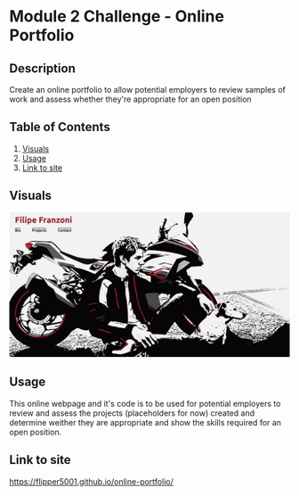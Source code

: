 # Module 2 Challenge - Online Portfolio
## Description
Create an online portfolio to allow potential employers to review samples of work and assess whether they're appropriate for an open position

## Table of Contents
1. [Visuals](#visuals) 
2. [Usage](#usage)
3. [Link to site](#link-to-site)

## Visuals
![alt text](./assets/images/online-portfolio-screenshot.PNG)

## Usage
This online webpage and it's code is to be used for potential employers to review and assess the projects (placeholders for now) created and determine weither they are appropriate and show the skills required for an open position.

## Link to site
https://flipper5001.github.io/online-portfolio/

